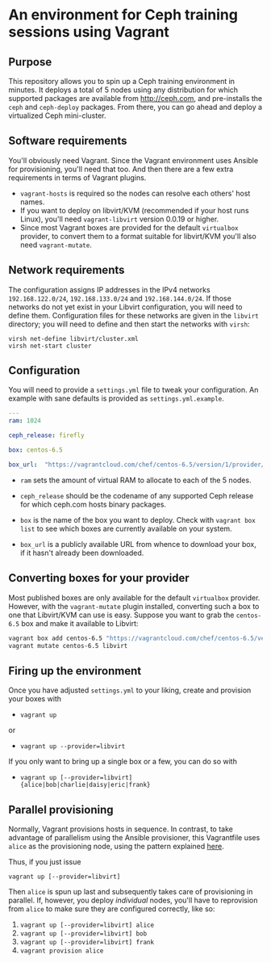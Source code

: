 # An environment for Ceph training sessions using Vagrant

## Purpose

This repository allows you to spin up a Ceph training environment in
minutes. It deploys a total of 5 nodes using any distribution for
which supported packages are available from http://ceph.com, and
pre-installs the `ceph` and `ceph-deploy` packages. From there, you
can go ahead and deploy a virtualized Ceph mini-cluster.

## Software requirements

You'll obviously need Vagrant. Since the Vagrant environment uses
Ansible for provisioning, you'll need that too. And then there are a
few extra requirements in terms of Vagrant plugins.

* `vagrant-hosts` is required so the nodes can resolve each others'
  host names.
* If you want to deploy on libvirt/KVM (recommended if your host runs
  Linux), you'll need `vagrant-libvirt` version 0.0.19 or higher.
* Since most Vagrant boxes are provided for the default `virtualbox`
  provider, to convert them to a format suitable for libvirt/KVM
  you'll also need `vagrant-mutate`.


## Network requirements

The configuration assigns IP addresses in the IPv4 networks
`192.168.122.0/24`, `192.168.133.0/24` and `192.168.144.0/24`. If
those networks do not yet exist in your Libvirt configuration, you
will need to define them. Configuration files for these networks are
given in the `libvirt` directory; you will need to define and then
start the networks with `virsh`:

    virsh net-define libvirt/cluster.xml
    virsh net-start cluster


## Configuration

You will need to provide a `settings.yml` file to tweak your
configuration. An example with sane defaults is provided as `settings.yml.example`.

```yaml
---
ram: 1024

ceph_release: firefly

box: centos-6.5

box_url:  "https://vagrantcloud.com/chef/centos-6.5/version/1/provider/virtualbox.box"
```

* `ram` sets the amount of virtual RAM to allocate to each of the 5
nodes.

* `ceph_release` should be the codename of any supported Ceph release
  for which ceph.com hosts binary packages.

* `box` is the name of the box you want to deploy. Check with `vagrant
  box list` to see which boxes are currently available on your system.

* `box_url` is a publicly available URL from whence to download your
  box, if it hasn't already been downloaded.


## Converting boxes for your provider

Most published boxes are only available for the default `virtualbox`
provider. However, with the `vagrant-mutate` plugin installed,
converting such a box to one that Libvirt/KVM can use is easy. Suppose
you want to grab the `centos-6.5` box and make it available to
Libvirt:

```bash
vagrant box add centos-6.5 "https://vagrantcloud.com/chef/centos-6.5/version/1/provider/virtualbox.box"
vagrant mutate centos-6.5 libvirt
```

## Firing up the environment

Once you have adjusted `settings.yml` to your liking, create and
provision your boxes with

* `vagrant up`

or

* `vagrant up --provider=libvirt`

If you only want to bring up a single box or a few, you can do so with

* `vagrant up [--provider=libvirt] {alice|bob|charlie|daisy|eric|frank}`


## Parallel provisioning

Normally, Vagrant provisions hosts in sequence. In contrast, to take
advantage of parallelism using the Ansible provisioner, this
Vagrantfile uses `alice` as the provisioning node, using the pattern
explained
[here](https://docs.vagrantup.com/v2/provisioning/ansible.html).

Thus, if you just issue

	vagrant up [--provider=libvirt]

Then `alice` is spun up last and subsequently takes care of
provisioning in parallel. If, however, you deploy *individual* nodes,
you'll have to reprovision from `alice` to make sure they are
configured correctly, like so:

1. `vagrant up [--provider=libvirt] alice`
2. `vagrant up [--provider=libvirt] bob`
3. `vagrant up [--provider=libvirt] frank`
4. `vagrant provision alice`
